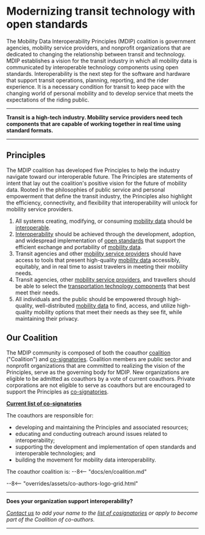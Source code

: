# Modernizing transit technology with open standards

The Mobility Data Interoperability Principles (MDIP) coalition is government agencies, mobility service providers, and nonprofit organizations that are dedicated to changing the relationship between transit and technology. MDIP establishes a vision for the transit industry in which all mobility data is communicated by interoperable technology components using open standards. Interoperability is the next step for the software and hardware that support transit operations, planning, reporting, and the rider experience. It is a necessary condition for transit to keep pace with the changing world of personal mobility and to develop service that meets the expectations of the riding public.

---

**Transit is a high-tech industry. Mobility service providers need tech components that are capable of working together in real time using standard formats.**

---

## Principles

The MDIP coalition has developed five Principles to help the industry navigate toward our interoperable future. The Principles are statements of intent that lay out the coalition's positive vision for the future of mobility data. Rooted in the philosophies of public service and personal empowerment that define the transit industry, the Principles also highlight the efficiency, connectivity, and flexibility that interoperability will unlock for mobility service providers.

1. All systems creating, modifying, or consuming [mobility data](definitions.md#mobility_data) should be [interoperable](definitions.md#interoperability).
2. [Interoperability](definitions.md#interoperability) should be achieved through the development, adoption, and widespread implementation of [open standards](definitions.md#open_standard) that support the efficient exchange and portability of [mobility data](definitions.md#mobility_data).
3. Transit agencies and other [mobility service providers](definitions.md#mobility_service_provider) should have access to tools that present high-quality [mobility data](definitions.md#mobility_data) accessibly, equitably, and in real time to assist travelers in meeting their mobility needs.
4. Transit agencies, other [mobility service providers](definitions.md#mobility_service_provider), and travellers should be able to select the [transportation technology components](definitions.md#mobility_technology_component) that best meet their needs.
5. All individuals and the public should be empowered through high-quality, well-distributed [mobility data](definitions.md#mobility_data) to find, access, and utilize high-quality mobility options that meet their needs as they see fit, while maintaining their privacy.

## Our Coalition

The MDIP community is composed of both the coauthor [coalition](governance.md#mdip-coalition) ("Coalition") and [co-signatories](governance.md#mdip-co-signatories). Coalition members are public sector and nonprofit organizations that are committed to realizing the vision of the Principles, serve as the governing body for MDIP. New organizations are eligible to be admitted as coauthors by a vote of current coauthors. Private corporations are not eligible to serve as coauthors but are encouraged to support the Principles as [co-signatories](governance.md#mdip-co-signatories).

[**Current list of co-signatories**](support.md)

The coauthors are responsible for:

- developing and maintaining the Principles and associated resources;
- educating and conducting outreach around issues related to interoperability;
- supporting the development and implementation of open standards and interoperable technologies; and
- building the movement for mobility data interoperability.

The coauthor coalition is:
--8<-- "docs/en/coalition.md"

--8<-- "overrides/assets/co-authors-logo-grid.html"

---

**Does your organization support interoperability?**

*[Contact us](mailto:interoperablemobility@gmail.com) to add your name to the [list of cosignatories](support.md#cosignatories) or apply to become part of the Coalition of co-authors.*

---
